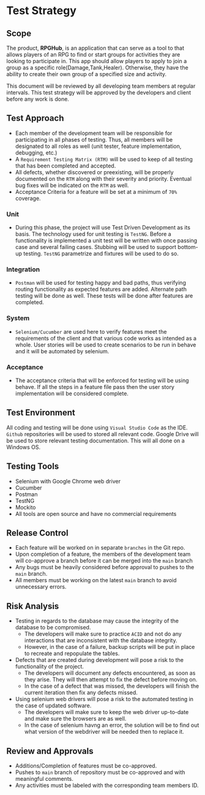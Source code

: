 # **Test Strategy**
## **Scope**

The product, **RPGHub**, is an application that can serve as a tool to that allows players of an RPG to find or start groups for activities they are looking to participate in. This app should allow players to apply to join a group as a specific role(Damage,Tank,Healer). Otherwise, they have the ability to create their own group of a specified size and activity.

This document will be reviewed by all developing team members at regular intervals. This test strategy will be approved by the developers and client before any work is done.

## **Test Approach**

- Each member of the development team will be responsible for participating in all phases of testing. Thus, all members will be designated to all roles as well (unit tester, feature implementation, debugging, etc.)
- A `Requirement Testing Matrix (RTM)` will be used to keep of all testing that has been completed and accepted.
- All defects, whether discovered or preexisting, will be properly documented on the `RTM` along with their severity and priority. Eventual bug fixes will be indicated on the `RTM` as well.
- Acceptance Criteria for a feature will be set at a minimum of `70%` coverage.

### **Unit**

- During this phase, the project will use Test Driven Development as its basis. The technology used for unit testing is `TestNG`. Before a functionality is implemented a unit test will be written with once passing case and several failing cases. Stubbing will be used to support bottom-up testing. `TestNG` parametrize and fixtures will be used to do so.

### **Integration**
- `Postman` will be used for testing happy and bad paths, thus verifying routing functionality as expected features are added. Alternate path testing will be done as well. These tests will be done after features are completed. 

### **System**
- `Selenium/Cucumber` are used here to verify features meet the requirements of the client and that various code works as intended as a whole. User stories will be used to create scenarios to be run in behave and it will be automated by selenium. 

### **Acceptance**
- The acceptance criteria that will be enforced for testing will be using behave. If all the steps in a feature file pass then the user story implementation will be considered complete.

## **Test Environment**

All coding and testing will be done using `Visual Studio Code` as the IDE. `Github` repositories will be used to stored all relevant code. Google Drive will be used to store relevant testing documentation. This will all done on a Windows OS.

## **Testing Tools**

- Selenium with Google Chrome web driver
- Cucumber
- Postman
- TestNG
- Mockito
- All tools are open source and have no commercial requirements

## **Release Control**

- Each feature will be worked on in separate `branches` in the Git repo.
- Upon completion of a feature, the members of the development team will co-approve a branch before it can be merged into the `main` branch
- Any bugs must be heavily considered before approval to pushes to the `main` branch.
- All members must be working on the latest `main` branch to avoid unnecessary errors.

## **Risk Analysis**

- Testing in regards to the database may cause the integrity of the database to be compromised.
    - The developers will make sure to practice `ACID` and not do any interactions that are inconsistent with the database integrity.
    - However, in the case of a failure, backup scripts will be put in place to recreate and repopulate the tables.
- Defects that are created during development will pose a risk to the functionality of the project.
    - The developers will document any defects encountered, as soon as they arise. They will then attempt to fix the defect before moving on.
    - In the case of a defect that was missed, the developers will finish the current iteration then fix any defects missed.
- Using selenium web drivers will pose a risk to the automated testing in the case of updated software.
    - The developers will make sure to keep the web driver up-to-date and make sure the browsers are as well.
    - In the case of selenium havng an error, the solution will be to find out what version of the webdriver will be needed then to replace it.

## **Review and Approvals**

- Additions/Completion of features must be co-approved.
- Pushes to `main` branch of repository must be co-approved and with meaningful comments.
- Any activities must be labeled with the corresponding team members ID.
